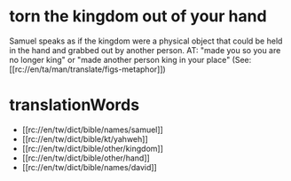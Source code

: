 # torn the kingdom out of your hand

Samuel speaks as if the kingdom were a physical object that could be held in the hand and grabbed out by another person. AT: "made you so you are no longer king" or "made another person king in your place" (See: [[rc://en/ta/man/translate/figs-metaphor]])

# translationWords

* [[rc://en/tw/dict/bible/names/samuel]]
* [[rc://en/tw/dict/bible/kt/yahweh]]
* [[rc://en/tw/dict/bible/other/kingdom]]
* [[rc://en/tw/dict/bible/other/hand]]
* [[rc://en/tw/dict/bible/names/david]]